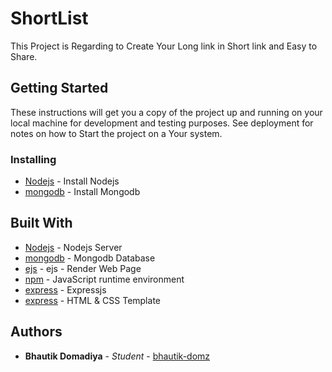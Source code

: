 # ShortList
This Project is Regarding to Create Your Long link in Short link and Easy to Share.

## Getting Started
These instructions will get you a copy of the project up and running on your local machine for development and testing purposes. See deployment for notes on how to Start the project on a Your system.

### Installing

* [Nodejs](https://nodejs.org/en/download/) - Install Nodejs 
* [mongodb](https://www.mongodb.com/products/compass) - Install Mongodb

## Built With

* [Nodejs](https://nodejs.org/en/) - Nodejs Server 
* [mongodb](https://www.mongodb.com/) - Mongodb Database
* [ejs](https://ejs.co/) - ejs - Render Web Page
* [npm](https://www.npmjs.com/) - JavaScript runtime environment
* [express](http://expressjs.com/) - Expressjs
* [express](https://www.free-css.com/) - HTML & CSS Template
 

## Authors

* **Bhautik Domadiya** - *Student* - [bhautik-domz](https://github.com/bhautik-domz)
